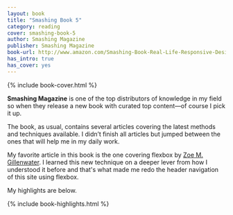 ```yaml
---
layout: book
title: "Smashing Book 5"
category: reading
cover: smashing-book-5
author: Smashing Magazine
publisher: Smashing Magazine
book-url: http://www.amazon.com/Smashing-Book-Real-Life-Responsive-Design-ebook/dp/B010DNT09A
has_intro: true
has_cover: yes
---
```

{% include book-cover.html %}

**Smashing Magazine** is one of the top distributors of knowledge in my field so when they release a new book with curated top content—of course I pick it up.

The book, as usual, contains several articles covering the latest methods and techniques available. I didn’t finish all articles but jumped between the ones that will help me in my daily work.

My favorite article in this book is the one covering flexbox by [Zoe M. Gillenwater](http://zomigi.com/). I learned this new technique on a deeper lever from how I understood it before and that's what made me redo the header navigation of this site using flexbox.

My highlights are below.

{% include book-highlights.html %}
